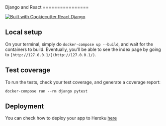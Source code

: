 Django and React ================

[![Built with Cookiecutter React Django](https://img.shields.io/badge/built%20with-Cookiecutter%20React%20Django-blue)](https://img.shields.io/badge/built%20with-Cookiecutter%20React%20Django-blue)

## Local setup
On your terminal, simply do `docker-compose up --build`, and wait for the containers to build. Eventually, you'll be able to see the index page by going to `[http://127.0.0.1/](http://127.0.0.1/)`.

## Test coverage
To run the tests, check your test coverage, and generate a coverage report:

```
docker-compose run --rm django pytest
```

## Deployment
You can check how to deploy your app to Heroku [here](https://github.com/ohduran/cookiecutter-react-django#deploy-to-heroku)
